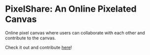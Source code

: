 # PixelShare: An Online Pixelated Canvas

Online pixel canvas where users can collaborate with each other and contribute to the canvas.

Check it out and contribute [here](http://104.197.33.114:8000/)!
